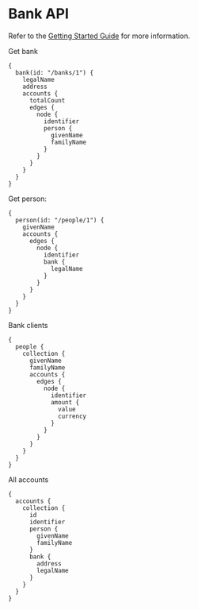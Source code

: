 # Bank API

Refer to the [Getting Started Guide](https://api-platform.com/docs/distribution) for more information.

Get bank
```
{
  bank(id: "/banks/1") {
    legalName
    address
    accounts {
      totalCount
      edges {
        node {
          identifier
          person {
            givenName
            familyName
          }
        }
      }
    }
  }
}
```

Get person:
```
{
  person(id: "/people/1") {
    givenName
    accounts {
      edges {
        node {
          identifier
          bank {
            legalName
          }
        }
      }
    }
  }
}
```
Bank clients
```
{
  people {
    collection {
      givenName
      familyName
      accounts {
        edges {
          node {
            identifier
            amount {
              value
              currency
            }
          }
        }
      }
    }
  }
}
```
All accounts
```
{
  accounts {
    collection {
      id
      identifier
      person {
        givenName
        familyName
      }
      bank {
        address
        legalName
      }
    }
  }
}
```